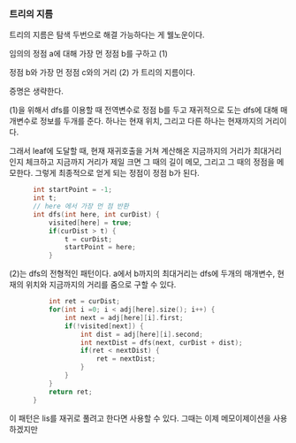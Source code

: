 ### 트리의 지름

트리의 지름은 탐색 두번으로 해결 가능하다는 게 웰노운이다.

임의의 정점 a에 대해 가장 먼 정점 b를 구하고 (1)

정점 b와 가장 먼 정점 c와의 거리 (2) 가 트리의 지름이다.

증명은 생략한다.



(1)을 위해서 dfs를 이용할 때
전역변수로 정점 b를 두고
재귀적으로 도는 dfs에 대해 매개변수로 정보를 두개를 준다.
하나는 현재 위치, 그리고 다른 하나는 현재까지의 거리이다.

그래서 leaf에 도달할 때, 현재 재귀호출을 거쳐 계산해온 지금까지의 거리가 최대거리인지 체크하고
지금까지 거리가 제일 크면 그 때의 길이 메모, 그리고 그 때의 정점을 메모한다.
그렇게 최종적으로 얻게 되는 정점이 정점 b가 된다.

``` cpp:treeDiameter.cpp
      int startPoint = -1;
      int t;
      // here 에서 가장 먼 점 반환
      int dfs(int here, int curDist) {
          visited[here] = true;
          if(curDist > t) {
              t = curDist;
              startPoint = here;
          }

```



(2)는 dfs의 전형적인 패턴이다.
a에서 b까지의 최대거리는
dfs에 두개의 매개변수, 현재의 위치와 지금까지의 거리를 줌으로 구할 수 있다.



```cpp:treeDiameter.cpp
          int ret = curDist;
          for(int i =0; i < adj[here].size(); i++) {
              int next = adj[here][i].first;
              if(!visited[next]) {
                  int dist = adj[here][i].second;
                  int nextDist = dfs(next, curDist + dist);
                  if(ret < nextDist) {
                      ret = nextDist;
                  }
              }
          }
          return ret;
      }

```

이 패턴은 lis를 재귀로 풀려고 한다면 사용할 수 있다. 그때는 이제 메모이제이션을 사용하겠지만



